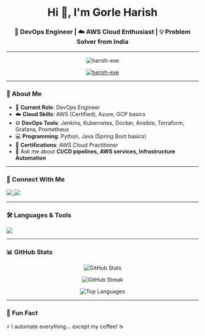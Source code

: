 <!-- Profile Header -->
<h1 align="center">Hi 👋, I'm Gorle Harish</h1>
<h3 align="center">🚀 DevOps Engineer | ☁️ AWS Cloud Enthusiast | 💡 Problem Solver from India</h3>

---

<!-- Profile Views -->
<p align="center"> 
  <img src="https://komarev.com/ghpvc/?username=harish-exe&label=Profile%20views&color=0e75b6&style=for-the-badge" alt="harish-exe" /> 
</p>

<!-- GitHub Trophy -->
<p align="center">
  <a href="https://github.com/ryo-ma/github-profile-trophy">
    <img src="https://github-profile-trophy.vercel.app/?username=harish-exe&theme=radical&no-frame=true&no-bg=true&margin-w=4" alt="harish-exe" />
  </a>
</p>

---

### 🌟 About Me  
- 🔭 **Current Role**: DevOps Engineer  
- ☁️ **Cloud Skills**: AWS (Certified), Azure, GCP basics  
- ⚙️ **DevOps Tools**: Jenkins, Kubernetes, Docker, Ansible, Terraform, Grafana, Prometheus  
- 💻 **Programming**: Python, Java (Spring Boot basics)  
- 📜 **Certifications**: AWS Cloud Practitioner    
- 💬 Ask me about **CI/CD pipelines, AWS services, Infrastructure Automation**

---

### 🔗 Connect With Me  
<p align="left">
  <a href="https://linkedin.com/in/YOUR-LINKEDIN" target="_blank">
    <img src="https://img.shields.io/badge/LinkedIn-0077B5.svg?style=for-the-badge&logo=linkedin&logoColor=white"/>
  </a>
  <a href="mailto:YOUR-EMAIL@example.com">
    <img src="https://img.shields.io/badge/Email-D14836.svg?style=for-the-badge&logo=gmail&logoColor=white"/>
  </a>
</p>

---

### 🛠️ Languages & Tools  
<p>
  <img src="https://skillicons.dev/icons?i=aws,azure,gcp,docker,kubernetes,jenkins,linux,terraform,ansible,git,github,python,java,mysql,postman,bash,spring" />
</p>

---

### 📊 GitHub Stats  
<p align="center">
  <img src="https://github-readme-stats.vercel.app/api?username=harish-exe&show_icons=true&theme=radical" alt="GitHub Stats" />
</p>

<!-- Streak Stats -->
<p align="center">
  <img src="https://streak-stats.demolab.com?user=harish-exe&theme=radical&hide_border=true" alt="GitHub Streak" />
</p>

<!-- Top Languages -->
<p align="center">
  <img src="https://github-readme-stats.vercel.app/api/top-langs/?username=harish-exe&layout=compact&theme=radical" alt="Top Languages" />
</p>

---

### 🚀 Fun Fact  
⚡ I automate everything… except my coffee! ☕  
